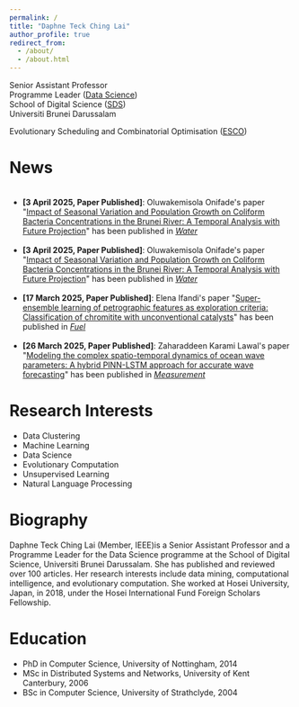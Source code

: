 ```yaml
---
permalink: /
title: "Daphne Teck Ching Lai"
author_profile: true
redirect_from: 
  - /about/
  - /about.html
---
```


Senior Assistant Professor <br />
Programme Leader ([Data Science](https://sds.ubd.edu.bn/data-science/)) <br />
School of Digital Science ([SDS](https://sds.ubd.edu.bn/)) <br />
Universiti Brunei Darussalam


Evolutionary Scheduling and Combinatorial Optimisation ([ESCO](https://homepages.ecs.vuw.ac.nz/~yimei/ieee-tf-esco/))



News
======

<ul>
<!-- <li><span style="color: #FF0000"><b>[Call for papers]</b></span>: We are organising <a href="https://meiyi1986.github.io/cec2023-esco/">The Special Session on Evolutionary Scheduling and Combinatorial Optimisation</a> at <a href="https://2023.ieee-cec.org/">IEEE Congress on Evolutionary Computation 2023</a>. Submission due date: <span style="color: #FF0000"><b>13 Jan, 2023</b></span>.</li> -->
<br /> 
<li><b>[3 April 2025, Paper Published]</b>: Oluwakemisola Onifade's paper "<a href="https://www.mdpi.com/2073-4441/17/7/1069">Impact of Seasonal Variation and Population Growth on Coliform Bacteria Concentrations in the Brunei River: A Temporal Analysis with Future Projection</a>" has been published in <i><a href="https://www.mdpi.com/journal/water">Water</a></i></li>



<br /> 
<li><b>[3 April 2025, Paper Published]</b>: Oluwakemisola Onifade's paper "<a href="https://www.mdpi.com/2073-4441/17/7/1069">Impact of Seasonal Variation and Population Growth on Coliform Bacteria Concentrations in the Brunei River: A Temporal Analysis with Future Projection</a>" has been published in <i><a href="https://www.mdpi.com/journal/water">Water</a></i></li>
<br /> 
<li><b>[17 March 2025, Paper Published]</b>: Elena Ifandi's paper "<a href="https://www.sciencedirect.com/science/article/pii/S0016236125008191">Super-ensemble learning of petrographic features as exploration criteria: Classification of chromitite with unconventional catalysts</a>" has been published in <i><a href="https://www.sciencedirect.com/journal/fuel">Fuel</a></i></li>  
<br /> 
<li><b>[26 March 2025, Paper Published]</b>: Zaharaddeen Karami Lawal's paper "<a href="https://www.sciencedirect.com/science/article/pii/S0263224125007420">Modeling the complex spatio-temporal dynamics of ocean wave parameters: A hybrid PINN-LSTM approach for accurate wave forecasting</a>" has been published in <i><a href="https://www.sciencedirect.com/journal/measurement">Measurement</a></i></li>
  
</ul>

<a name="research-interests"></a>Research Interests
======
<ul>
<li>Data Clustering</li>
<li>Machine Learning</li>
<li>Data Science</li>
<li>Evolutionary Computation</li>
<li>Unsupervised Learning</li>
<li>Natural Language Processing</li>
</ul>

Biography
======

Daphne Teck Ching Lai (Member, IEEE)is a Senior Assistant Professor and a Programme Leader for the Data Science programme at the School of Digital Science, Universiti Brunei Darussalam. She has published and reviewed over 100 articles. Her research interests include data mining, computational intelligence, and evolutionary computation. She worked at Hosei University, Japan, in 2018, under the Hosei International Fund Foreign Scholars Fellowship. 

Education
======
* PhD in Computer Science, University of Nottingham, 2014
* MSc in Distributed Systems and Networks, University of Kent Canterbury, 2006
* BSc in Computer Science, University of Strathclyde, 2004



<!-- This is the front page of a website that is powered by the [academicpages template](https://github.com/academicpages/academicpages.github.io) and hosted on GitHub pages. [GitHub pages](https://pages.github.com) is a free service in which websites are built and hosted from code and data stored in a GitHub repository, automatically updating when a new commit is made to the respository. This template was forked from the [Minimal Mistakes Jekyll Theme](https://mmistakes.github.io/minimal-mistakes/) created by Michael Rose, and then extended to support the kinds of content that academics have: publications, talks, teaching, a portfolio, blog posts, and a dynamically-generated CV. You can fork [this repository](https://github.com/academicpages/academicpages.github.io) right now, modify the configuration and markdown files, add your own PDFs and other content, and have your own site for free, with no ads! An older version of this template powers my own personal website at [stuartgeiger.com](http://stuartgeiger.com), which uses [this Github repository](https://github.com/staeiou/staeiou.github.io). -->



